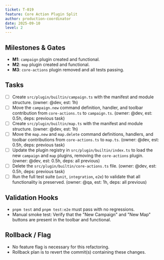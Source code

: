 ```yaml
---
ticket: T-019
feature: Core Action Plugin Split
author: production-coordinator
date: 2025-09-10
level: 2
---
```


## Milestones & Gates

- **M1**: `campaign` plugin created and functional.
- **M2**: `map` plugin created and functional.
- **M3**: `core-actions` plugin removed and all tests passing.

## Tasks

- [ ] Create `src/plugin/builtin/campaign.ts` with the manifest and module structure. (owner: @dev, est: 1h)
- [ ] Move the `campaign.new` command definition, handler, and toolbar contribution from `core-actions.ts` to `campaign.ts`. (owner: @dev, est: 0.5h, deps: previous task)
- [ ] Create `src/plugin/builtin/map.ts` with the manifest and module structure. (owner: @dev, est: 1h)
- [ ] Move the `map.new` and `map.delete` command definitions, handlers, and toolbar contributions from `core-actions.ts` to `map.ts`. (owner: @dev, est: 0.5h, deps: previous task)
- [ ] Update the plugin registry in `src/plugin/builtin/index.ts` to load the new `campaign` and `map` plugins, removing the `core-actions` plugin. (owner: @dev, est: 0.5h, deps: all previous)
- [ ] Delete the `src/plugin/builtin/core-actions.ts` file. (owner: @dev, est: 0.5h, deps: previous task)
- [ ] Run the full test suite (`unit`, `integration`, `e2e`) to validate that all functionality is preserved. (owner: @qa, est: 1h, deps: all previous)

## Validation Hooks

- `pnpm test` and `pnpm test:e2e` must pass with no regressions.
- Manual smoke test: Verify that the "New Campaign" and "New Map" buttons are present in the toolbar and functional.

## Rollback / Flag

- No feature flag is necessary for this refactoring.
- Rollback plan is to revert the commit(s) containing these changes.
